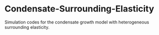 # Condensate-Surrounding-Elasticity
Simulation codes for the condensate growth model with heterogeneous surrounding elasticity. 
